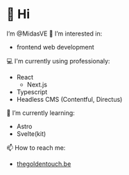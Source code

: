 # 👋 Hi
I’m @MidasVE
👀 I’m interested in:
  - frontend web development

💻 I'm currently using professionaly:
  - React
    - Next.js
  - Typescript
  - Headless CMS (Contentful, Directus)
  
🌱 I’m currently learning:
  - Astro
  - Svelte(kit)
  
📫 How to reach me:
  - [thegoldentouch.be](https://thegoldentouch.be)

<!---
MidasVE/MidasVE is a ✨ special ✨ repository because its `README.md` (this file) appears on your GitHub profile.
You can click the Preview link to take a look at your changes.
--->
